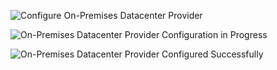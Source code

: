 ![Configure On-Premises Datacenter Provider](/images/ee/onprem/configure-onprem-1.png)

![On-Premises Datacenter Provider Configuration in Progress](/images/ee/onprem/configure-onprem-2.png)

![On-Premises Datacenter Provider Configured Successfully](/images/ee/onprem/configure-onprem-3.png)
